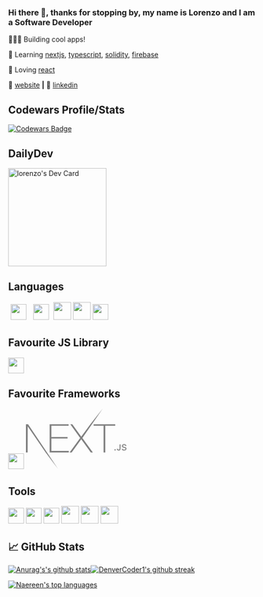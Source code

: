 
### Hi there 👋, thanks for stopping by, my name is Lorenzo and I am a Software Developer

👨🏼‍💻 Building cool apps! 

🧠 Learning [nextjs][next], [typescript][typescript], [solidity][solidity], [firebase][firebase] 

💜 Loving [react][react]

🏡 [website][website] **|**  👔 [linkedin][linkedin]

## Codewars Profile/Stats

[![Codewars Badge](https://www.codewars.com/users/pokip/badges/large)](https://www.codewars.com/users/pokip/)

## DailyDev

<a href="https://app.daily.dev/XhaxhiLenzi"><img src="https://api.daily.dev/devcards/ab1fa8515c5149fc92724fcb18412984.png?r=0il" width="200" alt="lorenzo's Dev Card"/></a>

## Languages

[<img height="32px" style="margin: 5px" src="https://cdn.svgporn.com/logos/javascript.svg">](https://www.javascript.com) [<img height="32px" style="margin: 5px" src="https://img.search.brave.com/imqmGxXeuPE7_DHpWsH5iZvJDXjW81t7fZB3JqHRxDw/rs:fit:400:225:1/g:ce/aHR0cHM6Ly90c2Uz/Lm1tLmJpbmcubmV0/L3RoP2lkPU9JUC5H/cm5VTnAxaGd5N3gw/Z0NPOFNRRzFnQUFB/QSZwaWQ9QXBp">](https://www.typescript.com) [<img height="36px" src="https://img.icons8.com/color/48/000000/html-5.png">](https://developer.mozilla.org/en-US/docs/Web/HTML) [<img height="36px" src="https://img.icons8.com/color/48/000000/css3.png">](https://developer.mozilla.org/en-US/docs/Web/css) [<img height="32px" src="https://img.search.brave.com/DRibVpS2vkcJQ-4mMSsWfpqlBHGGf_U59--mkVP3RmM/rs:fit:546:225:1/g:ce/aHR0cHM6Ly90c2Uy/Lm1tLmJpbmcubmV0/L3RoP2lkPU9JUC5v/N2M3ZnRYQ0xkUURz/ZkU5TmtXQ3Z3SGFH/YiZwaWQ9QXBp">](https://tailwindcss.com)

## Favourite JS Library

[<img height="32px" src="https://cdn.svgporn.com/logos/react.svg">](https://reactjs.org)

## Favourite Frameworks

[<img height="32px" src="https://upload.wikimedia.org/wikipedia/commons/8/8e/Nextjs-logo.svg">](https://nextjs.org)
<svg height="124" viewBox="0 0 207 125" fill="gray" xmlns="http://www.w3.org/2000/svg"><path fill-rule="evenodd" clip-rule="evenodd" d="M91.188 32.975h4.14L113.67 58.44l18.749-25.464L157.922.63l-41.897 60.485 21.589 29.762h-4.301l-19.642-27.086-19.723 27.086h-4.22l21.751-29.762-20.29-28.14zm-42.449 0H87.7v3.082H52.31V59.25h33.278v3.082H52.311v25.464h35.793v3.081H48.74V32.975zm90.418 0v3.082h20.372v54.82h3.571v-54.82h20.454v-3.082h-44.397z" fill="var(--geist-background)"></path><path d="M0 32.975h4.464l61.557 91.671-25.439-33.769L3.734 37.354 3.57 90.877H0V32.975z" fill="var(--geist-background)"></path><path fill-rule="evenodd" clip-rule="evenodd" d="M201.73 87.022c-2.78 0-4.647-1.429-4.786-3.662h1.928c.165 1.186 1.329 1.94 3.005 1.94 1.564 0 2.71-.806 2.71-1.914 0-.952-.729-1.523-2.388-1.913l-1.616-.39c-2.267-.527-3.301-1.618-3.301-3.453 0-2.224 1.825-3.704 4.561-3.704 2.545 0 4.404 1.48 4.516 3.583h-1.893c-.183-1.151-1.19-1.87-2.649-1.87-1.538 0-2.563.736-2.563 1.861 0 .892.66 1.403 2.293 1.784l1.381.337c2.572.597 3.631 1.636 3.631 3.514 0 2.39-1.859 3.887-4.829 3.887zm-15.027-3.55c0 2.147 1.555 3.55 3.822 3.55 2.414 0 3.874-1.446 3.874-3.956v-8.837h-1.946v8.828c0 1.394-.704 2.138-1.946 2.138-1.111 0-1.867-.692-1.893-1.722h-1.911zm-3.509 3.394c.738 0 1.277-.563 1.277-1.29 0-.727-.539-1.29-1.277-1.29-.73 0-1.277.563-1.277 1.29 0 .727.547 1.29 1.277 1.29z" fill="var(--geist-background)"></path></svg>

## Tools 

[<img height="32px" src="https://cdn.svgporn.com/logos/firebase.svg">](https://firebase.google.com/) [<img height="32px" src="https://cdn.svgporn.com/logos/git-icon.svg">](https://git-scm.com/) [<img height="32px" src="https://cdn.svgporn.com/logos/visual-studio-code.svg">](https://code.visualstudio.com/) [<img height="36px" src="https://img.search.brave.com/XVmQ4nuy9-3R2ZhQ-Yz2WAKfOYm47iS4jSBZGjF8miM/rs:fit:524:225:1/g:ce/aHR0cHM6Ly90c2Ux/Lm1tLmJpbmcubmV0/L3RoP2lkPU9JUC55/UFJOODdDOXZqcmR0/SUJZN1VUQWlBSGFH/cyZwaWQ9QXBp">](https://redux.js.org/) [<img height="36px" src="https://img.search.brave.com/7PI2yETqdmME-mFAdmbUU9_DkZU3H3wluME_Vp91cyc/rs:fit:474:225:1/g:ce/aHR0cHM6Ly90c2Uz/Lm1tLmJpbmcubmV0/L3RoP2lkPU9JUC4w/cVVsMnplOGVGMU01/NjV2dVNvTzlRSGFI/YSZwaWQ9QXBp">](https://figma.com/) [<img height="36px" src="https://img.search.brave.com/mi8bdI7DYQwT_XaYHROM4Lu3PL9ZWuG1Ao2U1vgqoCg/rs:fit:320:225:1/g:ce/aHR0cHM6Ly90c2Ux/Lm1tLmJpbmcubmV0/L3RoP2lkPU9JUC5U/OEhCVEVpRS1Fc1J5/SDhVRWZjMXh3QUFB/QSZwaWQ9QXBp">](https://sanity.io)

## 📈 GitHub Stats

[![Anurag's's github stats](https://github-readme-stats.vercel.app/api?username=lorenzosyku&theme=blue-green)](https://github.com/lorenzosyku/github-readme-stats)[![DenverCoder1's github streak](https://github-readme-streak-stats.herokuapp.com/?user=lorenzosyku&theme=blue-green)](https://github.com/lorenzosyku/github-readme-streak-stats)

[![Naereen's top languages](https://github-readme-stats.vercel.app/api/top-langs/?username=lorenzosyku&theme=blue-green)](https://github.com/lorenzosyku/github-readme-stats)





[react]: http://reactjs.org
[firebase]: https://firebase.google.com
[next]: https://nextjs.org
[solidity]: https://github.com/ethereum/solidity
[typescript]: https://www.typescriptlang.org
[website]: https://suspicious-noyce-d853fc.netlify.app
[linkedin]: https://linkedin.com/in/LorenzoSyku
